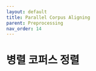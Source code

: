 ```yaml
---
layout: default
title: Parallel Corpus Aligning
parent: Preprocessing
nav_order: 14
---
```


# 병렬 코퍼스 정렬

